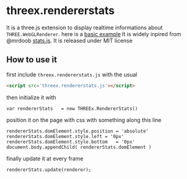 threex.rendererstats
====================

It is a three.js extension to display realtime informations about ```THREE.WebGLRenderer```.
here is a [basic example](http://jeromeetienne.github.io/threex.rendererstats/examples/basic.html)
It is widely inpired from @mrdoob [stats.js](https://github.com/mrdoob/stats.js/).
It is released under MIT license

## How to use it 

first include ```threex.rendererstats.js``` with the usual

```html
<script src='threex.rendererstats.js'></script>
```

then initialize it with 

```
var rendererStats	= new THREEx.RendererStats()
```

position it on the page with css with something along this line

```
rendererStats.domElement.style.position	= 'absolute'
rendererStats.domElement.style.left	= '0px'
rendererStats.domElement.style.bottom	= '0px'
document.body.appendChild( rendererStats.domElement )
```

finally update it at every frame

```
rendererStats.update(renderer);
```